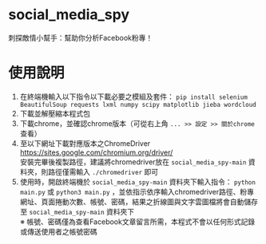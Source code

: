 # social_media_spy
刺探敵情小幫手：幫助你分析Facebook粉專！  

# 使用說明
1. 在終端機輸入以下指令以下載必要之模組及套件：
`pip install selenium BeautifulSoup requests lxml numpy scipy matplotlib jieba wordcloud`
2. 下載並解壓縮本程式包
3. 下載chrome，並確認chrome版本（可從右上角 `... >> 設定 >> 關於chrome` 查看）  
4. 至以下網址下載對應版本之ChromeDriver  
https://sites.google.com/chromium.org/driver/  
安裝完畢後複製路徑，建議將chromedriver放在 `social_media_spy-main` 資料夾，則路徑僅需輸入 `./chromedriver` 即可  
5. 使用時，開啟終端機於 `social_media_spy-main` 資料夾下輸入指令：
 `python main.py` 或 `python3 main.py` ，並依指示依序輸入chromedriver路徑、粉專網址、頁面捲動次數、帳號、密碼，結果之折線圖與文字雲圖檔將會自動儲存至 `social_media_spy-main` 資料夾下  
※ 帳號、密碼僅為查看Facebook文章留言所需，本程式不會以任何形式記錄或傳送使用者之帳號密碼

